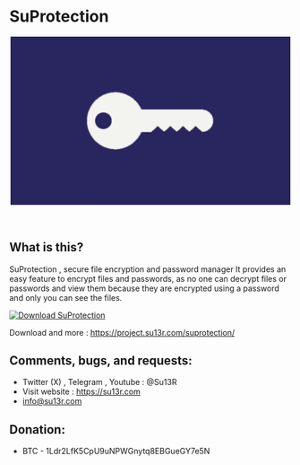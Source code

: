 # SuProtection

<p align="center">
    <img width="500" src="https://github.com/su13r/SuProtection/blob/main/SuPassword/app_store_icon.png" />
</p>

<br />

What is this?
-------------
SuProtection , secure file encryption and password manager 
It provides an easy feature to encrypt files and passwords, 
as no one can decrypt files or passwords and view them because they are encrypted using a password and only you can see the files.


[![Download SuProtection](https://a.fsdn.com/con/app/sf-download-button)](https://sourceforge.net/projects/suprotection/files/latest/download)

Download and more : https://project.su13r.com/suprotection/

Comments, bugs, and requests:
-----------------------------
* Twitter (X) , Telegram , Youtube : @Su13R
* Visit website : https://su13r.com
* info@su13r.com

Donation:
-------
* BTC - 1Ldr2LfK5CpU9uNPWGnytq8EBGueGY7e5N
